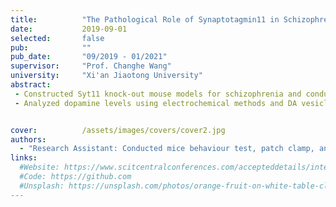 ```yaml
---
title:          "The Pathological Role of Synaptotagmin11 in Schizophrenia."
date:           2019-09-01
selected:       false
pub:            ""
pub_date:       "09/2019 - 01/2021"
supervisor:     "Prof. Changhe Wang"
university:     "Xi'an Jiaotong University"
abstract:
 - Constructed Syt11 knock-out mouse models for schizophrenia and conducted behavioral assays.
 - Analyzed dopamine levels using electrochemical methods and DA vesicle release through fluorescence imaging and optogenetics. 


cover:          /assets/images/covers/cover2.jpg
authors:
  - "Research Assistant: Conducted mice behaviour test, patch clamp, and optogenetics experiments."
links:
  #Website: https://www.scitcentralconferences.com/accepteddetails/international-conference-on-biomedical-and-cancer-research-2024/2711
  #Code: https://github.com
  #Unsplash: https://unsplash.com/photos/orange-fruit-on-white-table-cloth-ISX_imp8t1o
---
```

